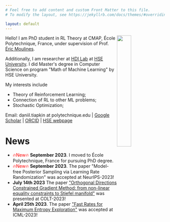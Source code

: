 ```yaml
---
# Feel free to add content and custom Front Matter to this file.
# To modify the layout, see https://jekyllrb.com/docs/themes/#overriding-theme-defaults

layout: default
---
```

<img style="float: right;" width="30%" src="https://imgur.com/ldeCCKv.png">

Hello! I am PhD student in RL Theory at CMAP, École Polytechnique, France, under supervision of Prof. [Éric Moulines](https://scholar.google.com/citations?user=_XE1LvQAAAAJ).

Additionally, I am researcher at [HDI Lab](https://cs.hse.ru/en/hdilab/) at [HSE University](https://www.hse.ru/en/). I did Master's degree in Computer Science on program "Math of Machine Learning" by HSE University.

My interests include
* Theory of Reinforcement Learning;
* Connection of RL to other ML problems;
* Stochastic Optimization;

Email: daniil.tiapkin at polytechnique.edu | [Google Scholar](https://scholar.google.ru/citations?user=AB23PXQAAAAJ&hl=ru) |  [ORCID](https://orcid.org/0000-0002-8832-7926) | [HSE webpage](https://www.hse.ru/en/staff/dtiapkin)

# News

- <span style="color:red"> &#128293;New&#128293; </span> **September 2023**. I moved to École Polytechnique, France for pursuing PhD degree.
- <span style="color:red"> &#128293;New&#128293; </span>  **September 2023**. The paper "Model-free Posterior Sampling via Learning Rate Randomization" was accepted at NeurIPS-2023!
- **July 14th 2023** The paper ["Orthogonal Directions Constrained Gradient Method: from non-linear equality constraints to Stiefel manifold"](https://proceedings.mlr.press/v195/schechtman23a.html) was presented at COLT-2023!
-  **April 25th 2023**. The paper ["Fast Rates for Maximum Entropy Exploration"](https://proceedings.mlr.press/v202/tiapkin23a.html) was accepted at ICML-2023!
